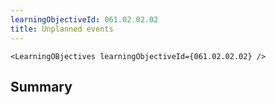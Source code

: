 ```yaml
---
learningObjectiveId: 061.02.02.02
title: Unplanned events
---
```


```tsx eval
<LearningOBjectives learningObjectiveId={061.02.02.02} />
```

## Summary
